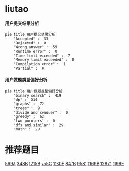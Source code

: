 # liutao

<!-- tabs:start -->



#### **用户提交结果分析**

```mermaid
pie title 用户提交结果分析
    "Accepted" :  33
    "Rejected" :  0
    "Wrong answer" :  59
    "Runtime error" :  0
    "Time limit exceeded" :  7
    "Memory limit exceeded" :  0
    "Compilation error" :  1
    "Partial" :  0
```

#### **用户做题类型偏好分析**

```mermaid
pie title 用户做题类型偏好分析
    "binary search" :  419
    "dp" :  316
    "graphs" :  72
    "trees" :  9
    "divide and conquer" :  0
    "greedy" :  62
    "two pointers" :  0
    "dfs and similar" :  29
    "math" :  29
```



<!-- tabs:end -->
# 推荐题目
[569A](https://codeforces.com/contest/569/problem/A)
[348B](https://codeforces.com/contest/348/problem/B)
[1215B](https://codeforces.com/contest/1215/problem/B)
[755C](https://codeforces.com/contest/755/problem/C)
[1130E](https://codeforces.com/contest/1130/problem/E)
[847B](https://codeforces.com/contest/847/problem/B)
[9581](https://codeforces.com/contest/958/problem/1)
[1169B](https://codeforces.com/contest/1169/problem/B)
[12871](https://codeforces.com/contest/1287/problem/1)
[1198E](https://codeforces.com/contest/1198/problem/E)
